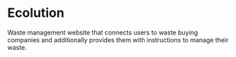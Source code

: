 # Ecolution
Waste management website that connects users to waste buying companies and additionally provides them with instructions to manage their waste. 
